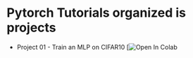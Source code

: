 # Pytorch Tutorials organized is projects


- Project 01 - Train an MLP on CIFAR10 [![Open In Colab](https://colab.research.google.com/drive/1ezgaotGf2XIAalQqcribrvygd4bXPgEa?usp=sharing)

